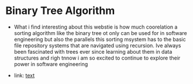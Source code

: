 # Binary Tree Algorithm

- What i find interesting about this webstie is how much coorelation a sorting algorithm like the binary tree ot only can be used for in software engineering but also the parallels this sorting msystem has to the basic file repository systems that are navigated using recursion. Ive always been fascinated with trees ever since learning about them in data structures and righ tnnow i am so excited to continue to explore their power in software engineering

- link: [text](https://www.cs.usfca.edu/~galles/visualization/BST.html)
